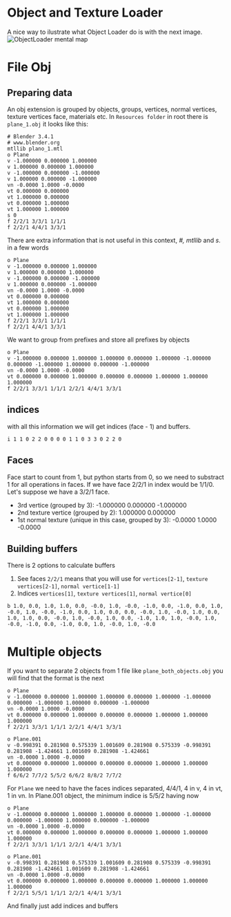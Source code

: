 # Object and Texture Loader

A nice way to ilustrate what Object Loader do is with the next image.
![ObjectLoader mental map](https://github.com/laviserva/PyRendOs/blob/master/docs/resources/Object%20Loader%20mentalmap.png)
# File Obj
## Preparing data
An obj extension is grouped by objects, groups, vertices, normal vertices, texture vertices face, materials etc. In `Resources folder` in root there is `plane_1.obj` it looks like this:

```obj
# Blender 3.4.1
# www.blender.org
mtllib plano_1.mtl
o Plane
v -1.000000 0.000000 1.000000
v 1.000000 0.000000 1.000000
v -1.000000 0.000000 -1.000000
v 1.000000 0.000000 -1.000000
vn -0.0000 1.0000 -0.0000
vt 0.000000 0.000000
vt 1.000000 0.000000
vt 0.000000 1.000000
vt 1.000000 1.000000
s 0
f 2/2/1 3/3/1 1/1/1
f 2/2/1 4/4/1 3/3/1
```

There are extra information that is not useful in this context, _#, mtllib_ and _s_. in a few words

```obj
o Plane
v -1.000000 0.000000 1.000000
v 1.000000 0.000000 1.000000
v -1.000000 0.000000 -1.000000
v 1.000000 0.000000 -1.000000
vn -0.0000 1.0000 -0.0000
vt 0.000000 0.000000
vt 1.000000 0.000000
vt 0.000000 1.000000
vt 1.000000 1.000000
f 2/2/1 3/3/1 1/1/1
f 2/2/1 4/4/1 3/3/1
```

We want to group from prefixes and store all prefixes by objects

```obj
o Plane
v -1.000000 0.000000 1.000000 1.000000 0.000000 1.000000 -1.000000 0.000000 -1.000000 1.000000 0.000000 -1.000000
vn -0.0000 1.0000 -0.0000
vt 0.000000 0.000000 1.000000 0.000000 0.000000 1.000000 1.000000 1.000000
f 2/2/1 3/3/1 1/1/1 2/2/1 4/4/1 3/3/1
```

## indices
with all this information we will get indices (face - 1) and buffers.

```
i 1 1 0 2 2 0 0 0 0 1 1 0 3 3 0 2 2 0
```

## Faces
Face start to count from 1, but python starts from 0, so we need to substract 1 for all operations in faces. If we have face 2/2/1 in index would be 1/1/0. Let's suppose we have a 3/2/1 face.

- 3rd vertice (grouped by 3): -1.000000 0.000000 -1.000000
- 2nd texture vertice (grouped by 2):  1.000000 0.000000
- 1st normal texture (unique in this case, grouped by 3): -0.0000 1.0000 -0.0000

## Building buffers
There is 2 options to calculate buffers
1. See faces `2/2/1` means that you will use for `vertices[2-1]`, `texture vertices[2-1]`, `normal vertice[1-1]`
2. Indices `vertices[1]`, `texture vertices[1]`, `normal vertice[0]`

``` obj
b 1.0, 0.0, 1.0, 1.0, 0.0, -0.0, 1.0, -0.0, -1.0, 0.0, -1.0, 0.0, 1.0, -0.0, 1.0, -0.0, -1.0, 0.0, 1.0, 0.0, 0.0, -0.0, 1.0, -0.0, 1.0, 0.0, 1.0, 1.0, 0.0, -0.0, 1.0, -0.0, 1.0, 0.0, -1.0, 1.0, 1.0, -0.0, 1.0, -0.0, -1.0, 0.0, -1.0, 0.0, 1.0, -0.0, 1.0, -0.0
```

# Multiple objects
If you want to separate 2 objects from 1 file like `plane_both_objects.obj` you will find that the format is the next

```obj
o Plane 
v -1.000000 0.000000 1.000000 1.000000 0.000000 1.000000 -1.000000 0.000000 -1.000000 1.000000 0.000000 -1.000000
vn -0.0000 1.0000 -0.0000
vt 0.000000 0.000000 1.000000 0.000000 0.000000 1.000000 1.000000 1.000000
f 2/2/1 3/3/1 1/1/1 2/2/1 4/4/1 3/3/1

o Plane.001
v -0.998391 0.281908 0.575339 1.001609 0.281908 0.575339 -0.998391 0.281908 -1.424661 1.001609 0.281908 -1.424661
vn -0.0000 1.0000 -0.0000
vt 0.000000 0.000000 1.000000 0.000000 0.000000 1.000000 1.000000 1.000000
f 6/6/2 7/7/2 5/5/2 6/6/2 8/8/2 7/7/2
```

For `Plane` we need to have the faces indices separated, 4/4/1, 4 in v, 4 in vt, 1 in vn. In Plane.001 object, the minimum indice is 5/5/2 having now

```obj
o Plane 
v -1.000000 0.000000 1.000000 1.000000 0.000000 1.000000 -1.000000 0.000000 -1.000000 1.000000 0.000000 -1.000000
vn -0.0000 1.0000 -0.0000
vt 0.000000 0.000000 1.000000 0.000000 0.000000 1.000000 1.000000 1.000000
f 2/2/1 3/3/1 1/1/1 2/2/1 4/4/1 3/3/1

o Plane.001
v -0.998391 0.281908 0.575339 1.001609 0.281908 0.575339 -0.998391 0.281908 -1.424661 1.001609 0.281908 -1.424661
vn -0.0000 1.0000 -0.0000
vt 0.000000 0.000000 1.000000 0.000000 0.000000 1.000000 1.000000 1.000000
f 2/2/1 5/5/1 1/1/1 2/2/1 4/4/1 3/3/1
```

And finally just add indices and buffers
